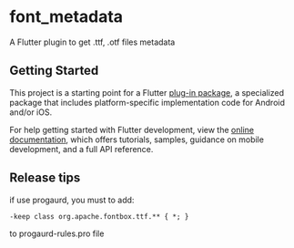 # font_metadata

A Flutter plugin to get .ttf, .otf files metadata

## Getting Started

This project is a starting point for a Flutter
[plug-in package](https://flutter.dev/developing-packages/),
a specialized package that includes platform-specific implementation code for
Android and/or iOS.

For help getting started with Flutter development, view the
[online documentation](https://flutter.dev/docs), which offers tutorials,
samples, guidance on mobile development, and a full API reference.

## Release tips

if use progaurd, you must to add:
```
-keep class org.apache.fontbox.ttf.** { *; }
```
to progaurd-rules.pro file

